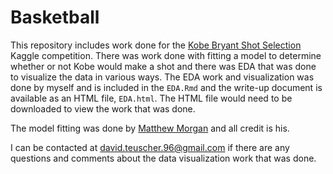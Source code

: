# Basketball

This repository includes work done for the [Kobe Bryant Shot Selection](https://www.kaggle.com/c/kobe-bryant-shot-selection) Kaggle competition. There was work done with fitting a model to determine whether or not Kobe would make a shot and there was EDA that was done to visualize the data in various ways. The EDA work and visualization was done by myself and is included in the `EDA.Rmd` and the write-up document is available as an HTML file, `EDA.html`. The HTML file would need to be downloaded to view the work that was done. 

The model fitting was done by [Matthew Morgan](https://github.com/mrmorgan17) and all credit is his. 

I can be contacted at david.teuscher.96@gmail.com if there are any questions and comments about the data visualization work that was done. 

